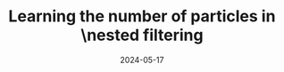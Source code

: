 ---
title: "Learning the number of particles in \\nested filtering"
collection: talks
date: 2024-05-17
type: "Invited talk"
venue: "SMC 2024 - 6th International Workshop on Sequential Monte Carlo Methods"
location: "Edinburgh, UK"
# paperurl: 
# slidesurl: 'http://sarapv.github.io/files/slides/mcm2025.pdf'
# videourl:
# abstract: 
---